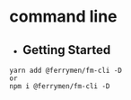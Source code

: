 # command line

- ## Getting Started
```
yarn add @ferrymen/fm-cli -D
or
npm i @ferrymen/fm-cli -D
```